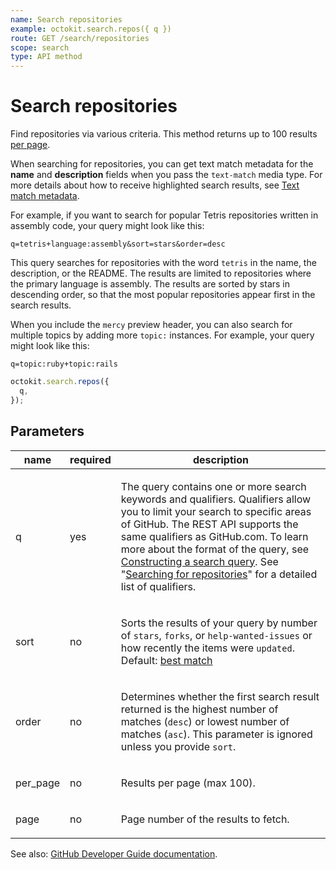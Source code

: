 ```yaml
---
name: Search repositories
example: octokit.search.repos({ q })
route: GET /search/repositories
scope: search
type: API method
---
```


# Search repositories

Find repositories via various criteria. This method returns up to 100 results [per page](https://docs.github.com/rest/overview/resources-in-the-rest-api#pagination).

When searching for repositories, you can get text match metadata for the **name** and **description** fields when you pass the `text-match` media type. For more details about how to receive highlighted search results, see [Text match metadata](https://docs.github.com/rest/reference/search#text-match-metadata).

For example, if you want to search for popular Tetris repositories written in assembly code, your query might look like this:

`q=tetris+language:assembly&sort=stars&order=desc`

This query searches for repositories with the word `tetris` in the name, the description, or the README. The results are limited to repositories where the primary language is assembly. The results are sorted by stars in descending order, so that the most popular repositories appear first in the search results.

When you include the `mercy` preview header, you can also search for multiple topics by adding more `topic:` instances. For example, your query might look like this:

`q=topic:ruby+topic:rails`

```js
octokit.search.repos({
  q,
});
```

## Parameters

<table>
  <thead>
    <tr>
      <th>name</th>
      <th>required</th>
      <th>description</th>
    </tr>
  </thead>
  <tbody>
    <tr><td>q</td><td>yes</td><td>

The query contains one or more search keywords and qualifiers. Qualifiers allow you to limit your search to specific areas of GitHub. The REST API supports the same qualifiers as GitHub.com. To learn more about the format of the query, see [Constructing a search query](https://docs.github.com/rest/reference/search#constructing-a-search-query). See "[Searching for repositories](https://help.github.com/articles/searching-for-repositories/)" for a detailed list of qualifiers.

</td></tr>
<tr><td>sort</td><td>no</td><td>

Sorts the results of your query by number of `stars`, `forks`, or `help-wanted-issues` or how recently the items were `updated`. Default: [best match](https://docs.github.com/rest/reference/search#ranking-search-results)

</td></tr>
<tr><td>order</td><td>no</td><td>

Determines whether the first search result returned is the highest number of matches (`desc`) or lowest number of matches (`asc`). This parameter is ignored unless you provide `sort`.

</td></tr>
<tr><td>per_page</td><td>no</td><td>

Results per page (max 100).

</td></tr>
<tr><td>page</td><td>no</td><td>

Page number of the results to fetch.

</td></tr>
  </tbody>
</table>

See also: [GitHub Developer Guide documentation](https://docs.github.com/rest/reference/search/#search-repositories).
